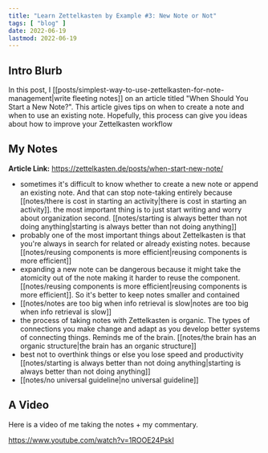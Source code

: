 ```yaml
---
title: "Learn Zettelkasten by Example #3: New Note or Not"
tags: [ "blog" ]
date: 2022-06-19
lastmod: 2022-06-19
---
```

## Intro Blurb
In this post, I [[posts/simplest-way-to-use-zettelkasten-for-note-management|write fleeting notes]] on an article titled "When Should You Start a New Note?". This article gives tips on when to create a note and when to use an existing note. Hopefully, this process can give you ideas about how to improve your Zettelkasten workflow

## My Notes
**Article Link:** https://zettelkasten.de/posts/when-start-new-note/

- sometimes it's difficult to know whether to create a new note or append an existing note. And that can stop note-taking entirely because [[notes/there is cost in starting an activity|there is cost in starting an activity]]. the most important thing is to just start writing and worry about organization second. [[notes/starting is always better than not doing anything|starting is always better than not doing anything]]
- probably one of the most important things about Zettelkasten is that you're always in search for related or already existing notes. because [[notes/reusing components is more efficient|reusing components is more efficient]]
- expanding a new note can be dangerous because it might take the atomicity out of the note making it harder to reuse the component. [[notes/reusing components is more efficient|reusing components is more efficient]]. So it's better to keep notes smaller and contained
- [[notes/notes are too big when info retrieval is slow|notes are too big when info retrieval is slow]]
- the process of taking notes with Zettelkasten is organic. The types of connections you make change and adapt as you develop better systems of connecting things. Reminds me of the brain. [[notes/the brain has an organic structure|the brain has an organic structure]]
- best not to overthink things or else you lose speed and productivity [[notes/starting is always better than not doing anything|starting is always better than not doing anything]]
- [[notes/no universal guideline|no universal guideline]]

## A Video
Here is a video of me taking the notes + my commentary.

https://www.youtube.com/watch?v=1ROOE24PskI
